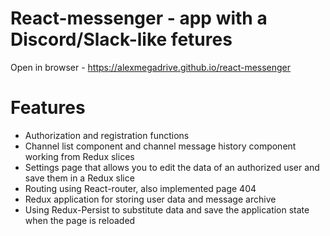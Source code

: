 # React-messenger - app with a Discord/Slack-like fetures

Open in browser - https://alexmegadrive.github.io/react-messenger

# Features
- Authorization and registration functions
- Channel list component and channel message history component working from Redux slices
- Settings page that allows you to edit the data of an authorized user and save them in a Redux slice
- Routing using React-router, also implemented page 404
- Redux application for storing user data and message archive
- Using Redux-Persist to substitute data and save the application state when the page is reloaded
